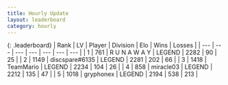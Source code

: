 ```yaml
---
title: Hourly Update
layout: leaderboard
category: hourly
---
```


{: .leaderboard}
| Rank | LV | Player | Division | Elo | Wins | Losses |
| --- | --- | --- | --- | --- | --- | --- |
| <span data-change="0">1</span> | 761 | <span title="ID: 66144">R U N A W A Y</span> | LEGEND | <span data-change="0">2282</span> | <span data-change="0">90</span> | <span data-change="0">25</span> |
| <span data-change="0">2</span> | 1149 | <span title="ID: 203132">discspare#6135</span> | LEGEND | <span data-change="0">2281</span> | <span data-change="0">202</span> | <span data-change="0">66</span> |
| <span data-change="0">3</span> | 1418 | <span title="ID: 164871">TeamMario</span> | LEGEND | <span data-change="0">2234</span> | <span data-change="0">104</span> | <span data-change="0">26</span> |
| <span data-change="0">4</span> | 858 | <span title="ID: 416373">miracle03</span> | LEGEND | <span data-change="0">2212</span> | <span data-change="0">135</span> | <span data-change="0">47</span> |
| <span data-change="0">5</span> | 1018 | <span title="ID: 315148">gryphonex</span> | LEGEND | <span data-change="0">2194</span> | <span data-change="0">538</span> | <span data-change="0">213</span> |